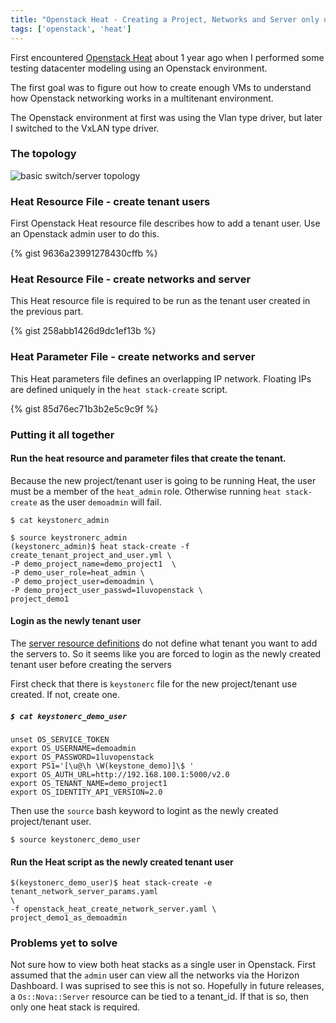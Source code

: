 ```yaml
---
title: "Openstack Heat - Creating a Project, Networks and Server only using Heat"
tags: ['openstack', 'heat']
---
```


First encountered [Openstack Heat](https://wiki.openstack.org/wiki/Heat) about 1 year ago when I performed some
testing datacenter modeling using an Openstack environment.

The first goal was to figure out how to create enough VMs to understand how
Openstack networking works in a multitenant environment.

The Openstack environment at first was using the Vlan type driver, but later I
switched to the VxLAN type driver.

### The topology

![basic switch/server topology](/openstack_topo1.png)

### Heat Resource File - create tenant users
First Openstack Heat resource file describes how to add a tenant user.
Use an Openstack admin user to do this.

{% gist 9636a23991278430cffb %}

### Heat Resource File - create networks and server
This Heat resource file is required to be run as the tenant user created in
the previous part.

{% gist 258abb1426d9dc1ef13b %}


### Heat Parameter File - create networks and server
This Heat parameters file defines an overlapping IP network. Floating IPs
are defined uniquely in the ``heat stack-create`` script.

{% gist 85d76ec71b3b2e5c9c9f %}

### Putting it all together

#### Run the heat resource and parameter files that create the tenant.
Because the new project/tenant user is going to be running Heat, the user must be a
member of the ``heat_admin`` role. Otherwise running ``heat stack-create`` as
the user ``demoadmin`` will fail.

```
$ cat keystonerc_admin

$ source keystronerc_admin
(keystonerc_admin)$ heat stack-create -f create_tenant_project_and_user.yml \
-P demo_project_name=demo_project1  \
-P demo_user_role=heat_admin \
-P demo_project_user=demoadmin \
-P demo_project_user_passwd=1luvopenstack \
project_demo1

```

#### Login as the newly tenant user
The [server resource definitions](http://docs.openstack.org/developer/heat/template_guide/openstack.html#OS::Nova::Server) do not define what tenant you want to add the servers to. So it seems like you are forced to login as the newly created tenant user before creating the servers

First check that there is ``keystonerc`` file for the new project/tenant use
created. If not, create one.
##### ``$ cat keystonerc_demo_user``
```
unset OS_SERVICE_TOKEN
export OS_USERNAME=demoadmin
export OS_PASSWORD=1luvopenstack
export PS1='[\u@\h \W(keystone_demo)]\$ '
export OS_AUTH_URL=http://192.168.100.1:5000/v2.0
export OS_TENANT_NAME=demo_project1
export OS_IDENTITY_API_VERSION=2.0
```

Then use the ``source`` bash keyword to logint as the newly created
project/tenant user.

```
$ source keystonerc_demo_user
```

#### Run the Heat script as the newly created tenant user

```
$(keystonerc_demo_user)$ heat stack-create -e tenant_network_server_params.yaml
\
-f openstack_heat_create_network_server.yaml \
project_demo1_as_demoadmin
```


### Problems yet to solve

Not sure how to view both heat stacks as a single user in Openstack.
First assumed that the ``admin`` user can view all the networks via the Horizon
Dashboard. I was suprised to see this is not so.
Hopefully in future releases, a ``Os::Nova::Server`` resource can be tied to a
tenant_id. If that is so, then only one heat stack is required.

